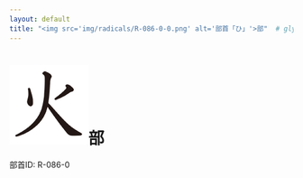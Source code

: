 ```yaml
---
layout: default
title: "<img src='img/radicals/R-086-0-0.png' alt='部首「ひ」'>部"  # glyphをタイトルに使用
---
```


# <img src='img/radicals/R-086-0-0.png' alt='部首「ひ」'>部
部首ID: R-086-0
